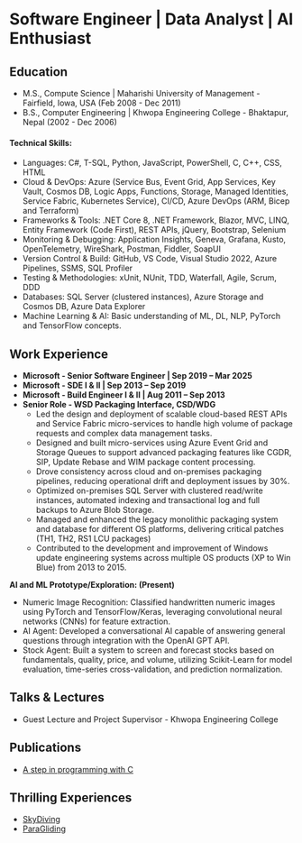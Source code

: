# Software Engineer | Data Analyst | AI Enthusiast

## Education
- M.S., Compute Science	     | Maharishi University of Management - Fairfield, Iowa, USA (Feb 2008 - Dec 2011)	 			        		
- B.S., Computer Engineering | Khwopa Engineering College - Bhaktapur, Nepal (2002 - Dec 2006)

#### Technical Skills: 
- Languages: C#, T-SQL, Python, JavaScript, PowerShell, C, C++, CSS, HTML
- Cloud & DevOps: Azure (Service Bus, Event Grid, App Services, Key Vault, Cosmos DB, Logic Apps, Functions, Storage, Managed Identities, Service Fabric, Kubernetes Service), CI/CD, Azure DevOps (ARM, Bicep and Terraform)
- Frameworks & Tools: .NET Core 8, .NET Framework, Blazor, MVC, LINQ, Entity Framework (Code First), REST APIs, jQuery, Bootstrap, Selenium
- Monitoring & Debugging: Application Insights, Geneva, Grafana, Kusto, OpenTelemetry, WireShark, Postman, Fiddler, SoapUI
- Version Control & Build: GitHub, VS Code, Visual Studio 2022, Azure Pipelines, SSMS, SQL Profiler
- Testing & Methodologies: xUnit, NUnit, TDD, Waterfall, Agile, Scrum, DDD
- Databases: SQL Server (clustered instances), Azure Storage and Cosmos DB, Azure Data Explorer
- Machine Learning & AI: Basic understanding of ML, DL, NLP, PyTorch and TensorFlow concepts.

## Work Experience
- **Microsoft - Senior Software Engineer				      | Sep 2019 – Mar 2025**
- **Microsoft - SDE I & II				                    | Sep 2013 – Sep 2019**
- **Microsoft - Build Engineer I & II 				        | Aug 2011 – Sep 2013**
- **Senior Role - WSD Packaging Interface, CSD/WDG**
  - Led the design and deployment of scalable cloud-based REST APIs and Service Fabric micro-services to handle high volume of package requests and complex data management tasks.
  - Designed and built micro-services using Azure Event Grid and Storage Queues to support advanced packaging features like CGDR, SIP, Update Rebase and WIM package content processing.
  - Drove consistency across cloud and on-premises packaging pipelines, reducing operational drift and deployment issues by 30%.
  - Optimized on-premises SQL Server with clustered read/write instances, automated indexing and transactional log and full backups to Azure Blob Storage.
  - Managed and enhanced the legacy monolithic packaging system and database for different OS platforms, delivering critical patches (TH1, TH2, RS1 LCU packages)
  - Contributed to the development and improvement of Windows update engineering systems across multiple OS products (XP to Win Blue) from 2013 to 2015.

**AI and ML Prototype/Exploration: (Present)**
- Numeric Image Recognition: Classified handwritten numeric images using PyTorch and TensorFlow/Keras, leveraging convolutional neural networks (CNNs) for feature extraction.
- AI Agent: Developed a conversational AI capable of answering general questions through integration with the OpenAI GPT API.
- Stock Agent: Built a system to screen and forecast stocks based on fundamentals, quality, price, and volume, utilizing Scikit-Learn for model evaluation, time-series cross-validation, and prediction normalization.

## Talks & Lectures
- Guest Lecture and Project Supervisor - Khwopa Engineering College

## Publications
- [A step in programming with C](https://www.amazon.com/step-programming-C-Rakesh-Tyata/dp/B0D1TGW2XF)

## Thrilling Experiences
- [SkyDiving](https://www.youtube.com/watch?v=RPna458M3Cg)
- [ParaGliding](https://www.youtube.com/watch?v=3IWmlIll4Tc)
